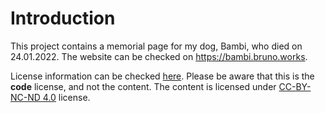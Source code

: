 # Introduction

This project contains a memorial page for my dog, Bambi, who died on 24.01.2022. The website can be 
checked on https://bambi.bruno.works.

License information can be checked [here](LICENSE.md). Please be aware that this is the 
**code** license, and not the content. The content is licensed under 
[CC-BY-NC-ND 4.0](https://creativecommons.org/licenses/by-nc-nd/4.0/) license.
